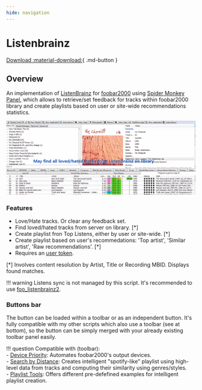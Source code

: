 ```yaml
---
hide: navigation
---
```


# Listenbrainz

[Download :material-download:](https://github.com/regorxxx/ListenBrainz-SMP){ .md-button }

## Overview

An implementation of [ListenBrainz](https://listenbrainz.org/) for [foobar2000](https://www.foobar2000.org)
 using [Spider Monkey Panel](https://theqwertiest.github.io/foo_spider_monkey_panel),
 which allows to retrieve/set feedback for tracks within foobar2000 library and create
 playlists based on user or site-wide recommendations statistics.

![ListenBrainz](../images/lb.gif)

### Features
- Love/Hate tracks. Or clear any feedback set.
- Find loved/hated tracks from server on library. [*]
- Create playlist fron Top Listens, either by user or site-wide. [*]
- Create playlist based on user's recommedations: 'Top artist', 'Similar artist', 'Raw recommendations'. [*]
- Requires an [user token](https://listenbrainz.org/profile/).

[*] Involves content resolution by Artist, Title or Recording MBID. Displays found matches.

!!! warning
	Listens sync is not managed by this script. It's recommended to use
	[foo_listenbrainz2](https://github.com/phw/foo_listenbrainz2).

### Buttons bar
The button can be loaded within a toolbar or as an independent button. 
It's fully compatible with my other scripts which also use a toolbar (see at bottom), 
so the button can be simply merged with your already existing toolbar panel easily.

!!! question
	Compatible with (toolbar):  
	- [Device Priority](../../scripts/device-priority-smp): Automates foobar2000's output devices.  
    - [Search by Distance](../../scripts/search-by-distance-smp): Creates intelligent "spotify-like"
	playlist using high-level data from tracks and computing their similarity using genres/styles.  
    - [Playlist Tools](../../scripts/playlist-tools-smp): Offers different pre-defefined examples for 
	intelligent playlist creation.  